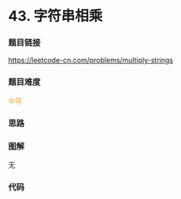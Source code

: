 # 43. 字符串相乘

### 题目链接

https://leetcode-cn.com/problems/multiply-strings

### 题目难度

<font color=#F0AD4E>中等</font>

### 思路



### 图解

无

### 代码

```python
```